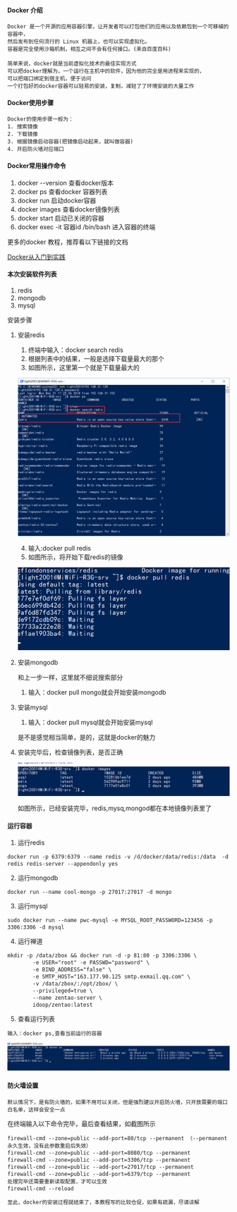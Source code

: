 #### Docker 介绍
    Docker 是一个开源的应用容器引擎，让开发者可以打包他们的应用以及依赖包到一个可移植的容器中，
    然后发布到任何流行的 Linux 机器上，也可以实现虚拟化。
    容器是完全使用沙箱机制，相互之间不会有任何接口。(来自百度百科)

    简单来说，docker就是当前虚拟化技术的最佳实现方式
    可以把docker理解为，一个运行在主机中的软件，因为他的完全是用进程来实现的，
    可以把端口绑定到宿主机，便于访问
    一个打包好的docker容器可以轻易的安装，复制，减轻了了环境安装的大量工作


#### Docker使用步骤
    
    Docker的使用步骤一般为：
    1. 搜索镜像
    2. 下载镜像
    3. 根据镜像启动容器(把镜像启动起来，就叫做容器)
    4. 开启防火墙对应端口

#### Docker常用操作命令
1. docker --version 查看docker版本
2. docker ps 查看docker 容器列表
3. docker run 启动docker容器
4. docker images 查看docker镜像列表
5. docker start 启动已关闭的容器
6. docker exec -it 容器id /bin/bash 进入容器的终端

更多的docker 教程，推荐看以下链接的文档

[Docker从入门到实践](https://legacy.gitbook.com/book/yeasy/docker_practice/details)

#### 本次安装软件列表
1. redis
2. mongodb
3. mysql

安装步骤

1. 安装redis 
    1. 终端中输入：docker search redis
    2. 根据列表中的结果，一般是选择下载量最大的那个
    3. 如图所示，这里第一个就是下载量最大的

    ![截图](images/安装Redis.png)

    4. 输入:docker pull redis
    5. 如图所示，将开始下载redis的镜像

    ![截图](images/开始安装redis.png)

2. 安装mongodb

    和上一步一样，这里就不细说搜索部分
    1. 输入：docker pull mongo就会开始安装mongodb

3. 安装mysql

    1. 输入：docker pull mysql就会开始安装mysql

    
    是不是感觉相当简单，是的，这就是docker的魅力
4. 安装完毕后，检查镜像列表，是否正确

    ![截图](images/检查Docker镜像列表.png)
    
    如图所示，已经安装完毕，redis,mysq,mongod都在本地镜像列表里了

#### 运行容器
1. 运行redis
```
docker run -p 6379:6379 --name redis -v /d/docker/data/redis:/data  -d redis redis-server --appendonly yes
```
2. 运行mongodb
```
docker run --name cool-mongo -p 27017:27017 -d mongo
```
3. 运行mysql

```
sudo docker run --name pwc-mysql -e MYSQL_ROOT_PASSWORD=123456 -p 3306:3306 -d mysql
```

4. 运行禅道
```
mkdir -p /data/zbox && docker run -d -p 81:80 -p 3306:3306 \
        -e USER="root" -e PASSWD="password" \
        -e BIND_ADDRESS="false" \
        -e SMTP_HOST="163.177.90.125 smtp.exmail.qq.com" \
        -v /data/zbox/:/opt/zbox/ \
        --privileged=true \
        --name zentao-server \
        idoop/zentao:latest

```

5. 查看运行列表
```
输入：docker ps,查看当前运行的容器
```
![截图](images/查看容器列表.png)


#### 防火墙设置

    默认情况下，是有防火墙的，如果不用可以关闭，但是强烈建议开启防火墙，只开放需要的端口白名单，这样会安全一点

在终端输入以下命令完毕，最后查看结果，如截图所示
```
firewall-cmd --zone=public --add-port=80/tcp --permanent （--permanent永久生效，没有此参数重启后失效）
firewall-cmd --zone=public --add-port=8080/tcp --permanent
firewall-cmd --zone=public --add-port=3306/tcp --permanent
firewall-cmd --zone=public --add-port=27017/tcp --permanent
firewall-cmd --zone=public --add-port=6379/tcp --permanent
处理完毕还需要重新读取配置，才可以生效
firewall-cmd --reload

```

    至此，docker的安装过程就结束了，本教程写的比较仓促，如果有疏漏，尽请谅解
    